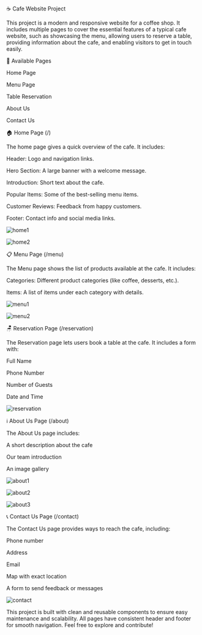 ☕ Cafe Website Project


This project is a modern and responsive website for a coffee shop. It includes multiple pages to cover the essential features of a typical cafe website, such as showcasing the menu, allowing users to reserve a table, providing information about the cafe, and enabling visitors to get in touch easily.


🔗 Available Pages


Home Page

Menu Page

Table Reservation

About Us

Contact Us


🏠 Home Page (/)


The home page gives a quick overview of the cafe. It includes:

Header: Logo and navigation links.

Hero Section: A large banner with a welcome message.

Introduction: Short text about the cafe.

Popular Items: Some of the best-selling menu items.

Customer Reviews: Feedback from happy customers.

Footer: Contact info and social media links.

![home1](https://github.com/user-attachments/assets/17d5c0ae-e9d4-4c73-8f33-df4854f7cf8f)

![home2](https://github.com/user-attachments/assets/e94b0ce2-a0db-4a0e-b0c9-f77289292606)


📋 Menu Page (/menu)


The Menu page shows the list of products available at the cafe. It includes:

Categories: Different product categories (like coffee, desserts, etc.).

Items: A list of items under each category with details.

![menu1](https://github.com/user-attachments/assets/ed5b49f8-e07c-427e-ada8-40c024848c3f)

![menu2](https://github.com/user-attachments/assets/48beafb4-1938-47a1-8405-bed101913cf8)


🪑 Reservation Page (/reservation)


The Reservation page lets users book a table at the cafe. It includes a form with:

Full Name

Phone Number

Number of Guests

Date and Time

![reservation](https://github.com/user-attachments/assets/25111ce4-d77a-4ea9-aa8c-d16b1ac88fa7)


ℹ️ About Us Page (/about)


The About Us page includes:

A short description about the cafe

Our team introduction

An image gallery

![about1](https://github.com/user-attachments/assets/1997d8f3-f815-4559-b368-9544fdaad439)

![about2](https://github.com/user-attachments/assets/feea4e5c-0b11-461f-9770-6d18e87d5258)

![about3](https://github.com/user-attachments/assets/b669c5b8-9cdf-4f3e-9a99-e582ba1fde8d)


📞 Contact Us Page (/contact)


The Contact Us page provides ways to reach the cafe, including:

Phone number

Address

Email

Map with exact location

A form to send feedback or messages

![contact](https://github.com/user-attachments/assets/e9061ecd-e171-4804-80bc-766589d91054)

This project is built with clean and reusable components to ensure easy maintenance and scalability. All pages have consistent header and footer for smooth navigation. Feel free to explore and contribute!
